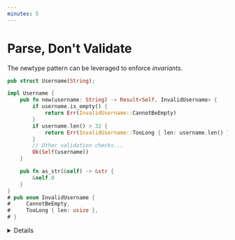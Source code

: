 ```yaml
---
minutes: 5
---
```


# Parse, Don't Validate

The newtype pattern can be leveraged to enforce _invariants_.

```rust
pub struct Username(String);

impl Username {
    pub fn new(username: String) -> Result<Self, InvalidUsername> {
        if username.is_empty() {
            return Err(InvalidUsername::CannotBeEmpty)
        }
        if username.len() > 32 {
            return Err(InvalidUsername::TooLong { len: username.len() })
        }
        // Other validation checks...
        Ok(Self(username))
    }

    pub fn as_str(&self) -> &str {
        &self.0
    }
}
# pub enum InvalidUsername {
#     CannotBeEmpty,
#     TooLong { len: usize },
# }
```

<details>

- The newtype pattern, combined with Rust's module and visibility system, can be
  used to _guarantee_ that instances of a given type satisfy a set of
  invariants.\
  In the example above, the raw `String` stored inside the `Username` struct
  can't be accessed directly from other modules or crates, since it's not marked
  as `pub` or `pub(in ...)`. Consumers of the `Username` type are forced to use
  the `new` method to create instances. In turn, `new` performs validation, thus
  ensuring that all instances of `Username` satisfy those checks.

- The `as_str` method allows consumers to access the raw string representation
  (e.g. to store it in a database) but, thanks to Rust's borrow checker, they
  can't modify it.

- Stress the importance of evaluating _the entire API surface_ exposed by a
  newtype to determine if invariants are indeed bullet-proof.\
  It is crucial to consider all possible interactions, including trait
  implementations, that may allow users to bypass the invariants. For example,
  if the `Username` type implements the `DerefMut` trait, users can modify the
  underlying string directly, bypassing the validation checks in `new`.

- Type-level invariants have second-order benefits.\
  The input is validated once, at the boundary, and the rest of the program can
  rely on the invariants being upheld. We can avoid redundant validation and
  "defensive programming" checks throughout the program, reducing noise and
  improving performance.

</details>
